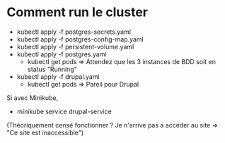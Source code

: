 # Comment run le cluster

- kubectl apply -f postgres-secrets.yaml
- kubectl apply -f postgres-config-map.yaml
- kubectl apply -f persistent-volume.yaml
- kubectl apply -f postgres.yaml
    - kubectl get pods => Attendez que les 3 instances de BDD soit en status "Running"
- kubectl apply -f drupal.yaml
    - kubectl get pods => Pareil pour Drupal

Si avec Minikube,
- minikube service drupal-service

(Théoriquement censé fonctionner ? Je n'arrive pas a accéder au site => "Ce site est inaccessible")